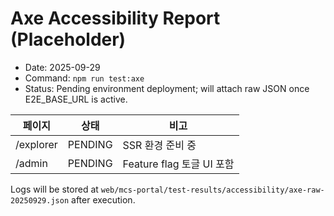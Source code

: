 # Axe Accessibility Report (Placeholder)

- Date: 2025-09-29
- Command: `npm run test:axe`
- Status: Pending environment deployment; will attach raw JSON once E2E_BASE_URL is active.

| 페이지 | 상태 | 비고 |
| --- | --- | --- |
| /explorer | PENDING | SSR 환경 준비 중 |
| /admin | PENDING | Feature flag 토글 UI 포함 |

Logs will be stored at `web/mcs-portal/test-results/accessibility/axe-raw-20250929.json` after execution.
